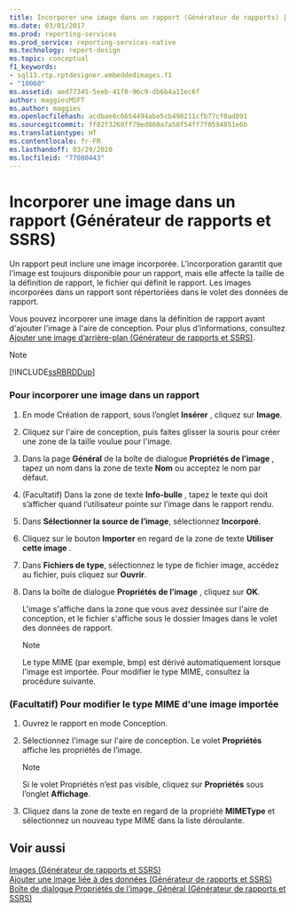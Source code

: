 ```yaml
---
title: Incorporer une image dans un rapport (Générateur de rapports) | Microsoft Docs
ms.date: 03/01/2017
ms.prod: reporting-services
ms.prod_service: reporting-services-native
ms.technology: report-design
ms.topic: conceptual
f1_keywords:
- sql13.rtp.rptdesigner.embeddedimages.f1
- "10060"
ms.assetid: aed77345-5eeb-41f0-96c9-db6b4a11ec6f
author: maggiesMSFT
ms.author: maggies
ms.openlocfilehash: acdbae6c6654494abe5cb498211cfb77cf0ad891
ms.sourcegitcommit: ff82f3260ff79ed860a7a58f54ff7f0594851e6b
ms.translationtype: HT
ms.contentlocale: fr-FR
ms.lasthandoff: 03/29/2020
ms.locfileid: "77080443"
---
```

# <a name="embed-an-image-in-a-report-report-builder-and-ssrs"></a>Incorporer une image dans un rapport (Générateur de rapports et SSRS)
  Un rapport peut inclure une image incorporée. L'incorporation garantit que l'image est toujours disponible pour un rapport, mais elle affecte la taille de la définition de rapport, le fichier qui définit le rapport. Les images incorporées dans un rapport sont répertoriées dans le volet des données de rapport.  
  
 Vous pouvez incorporer une image dans la définition de rapport avant d'ajouter l'image à l'aire de conception. Pour plus d’informations, consultez [Ajouter une image d’arrière-plan &#40;Générateur de rapports et SSRS&#41;](../../reporting-services/report-design/add-a-background-image-report-builder-and-ssrs.md).  
  
> [!NOTE]  
>  [!INCLUDE[ssRBRDDup](../../includes/ssrbrddup-md.md)]  
  
### <a name="to-embed-an-image-in-a-report"></a>Pour incorporer une image dans un rapport  
  
1.  En mode Création de rapport, sous l’onglet **Insérer** , cliquez sur **Image**.  
  
2.  Cliquez sur l'aire de conception, puis faites glisser la souris pour créer une zone de la taille voulue pour l'image.  
  
3.  Dans la page **Général** de la boîte de dialogue **Propriétés de l’image** , tapez un nom dans la zone de texte **Nom** ou acceptez le nom par défaut.  
  
4.  (Facultatif) Dans la zone de texte **Info-bulle** , tapez le texte qui doit s’afficher quand l’utilisateur pointe sur l’image dans le rapport rendu.  
  
5.  Dans **Sélectionner la source de l’image**, sélectionnez **Incorporé**.  
  
6.  Cliquez sur le bouton **Importer** en regard de la zone de texte **Utiliser cette image** .  
  
7.  Dans **Fichiers de type**, sélectionnez le type de fichier image, accédez au fichier, puis cliquez sur **Ouvrir**.  
  
8.  Dans la boîte de dialogue **Propriétés de l’image** , cliquez sur **OK**.  
  
     L'image s'affiche dans la zone que vous avez dessinée sur l'aire de conception, et le fichier s'affiche sous le dossier Images dans le volet des données de rapport.  
  
    > [!NOTE]  
    >  Le type MIME (par exemple, bmp) est dérivé automatiquement lorsque l'image est importée. Pour modifier le type MIME, consultez la procédure suivante.  
  
### <a name="optional-to-change-the-mime-type-of-an-imported-image"></a>(Facultatif) Pour modifier le type MIME d'une image importée  
  
1.  Ouvrez le rapport en mode Conception.  
  
2.  Sélectionnez l'image sur l'aire de conception. Le volet **Propriétés** affiche les propriétés de l’image.  
  
    > [!NOTE]  
    >  Si le volet Propriétés n’est pas visible, cliquez sur **Propriétés** sous l’onglet **Affichage**.  
  
3.  Cliquez dans la zone de texte en regard de la propriété **MIMEType** et sélectionnez un nouveau type MIME dans la liste déroulante.  
  
## <a name="see-also"></a>Voir aussi  
 [Images &#40;Générateur de rapports et SSRS&#41;](../../reporting-services/report-design/images-report-builder-and-ssrs.md)   
 [Ajouter une image liée à des données &#40;Générateur de rapports et SSRS&#41;](../../reporting-services/report-design/add-a-data-bound-image-report-builder-and-ssrs.md)   
 [Boîte de dialogue Propriétés de l’image, Général &#40;Générateur de rapports et SSRS&#41;](https://msdn.microsoft.com/library/c2218b93-f7fe-46ef-995f-d7dadf9752ec)  
  
  

